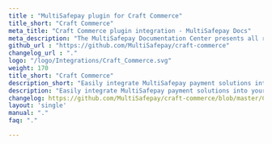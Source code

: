 ```yaml
---
title : "MultiSafepay plugin for Craft Commerce"
title_short: "Craft Commerce"
meta_title: "Craft Commerce plugin integration - MultiSafepay Docs"
meta_description: "The MultiSafepay Documentation Center presents all relevant information about our Plugins and API. You can also find support pages for payment methods, tools and general questions as well as the contact details of our Support and Integration Teams."
github_url : "https://github.com/MultiSafepay/craft-commerce"
changelog_url : "."
logo: "/logo/Integrations/Craft_Commerce.svg"
weight: 170
title_short: "Craft Commerce"
description_short: "Easily integrate MultiSafepay payment solutions into your Craft Commerce webshop with the free plugin."
description: "Easily integrate MultiSafepay payment solutions into your Craft Commerce webshop with the free and completely new Craft Commerce 3 plugin."
changelog: https://github.com/MultiSafepay/craft-commerce/blob/master/CHANGELOG.md
layout: 'single'
manual: "."
faq: "."

---
```

